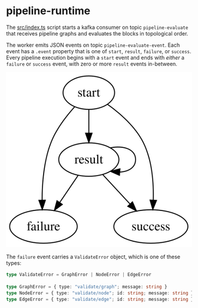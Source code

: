 # pipeline-runtime

The [src/index.ts](./src/index.ts) script starts a kafka consumer on topic `pipeline-evaluate` that receives pipeline graphs and evaluates the blocks in topological order.

The worker emits JSON events on topic `pipeline-evaluate-event`. Each event has a `.event` property that is one of `start`, `result`, `failure`, or `success`. Every pipeline execution begins with a `start` event and ends with _either_ a `failure` or `success` event, with zero or more `result` events in-between.

![](./event-fsm.svg)

The `failure` event carries a `ValidateError` object, which is one of these types:

```typescript
type ValidateError = GraphError | NodeError | EdgeError

type GraphError = { type: "validate/graph"; message: string }
type NodeError = { type: "validate/node"; id: string; message: string }
type EdgeError = { type: "validate/edge"; id: string; message: string }
```
